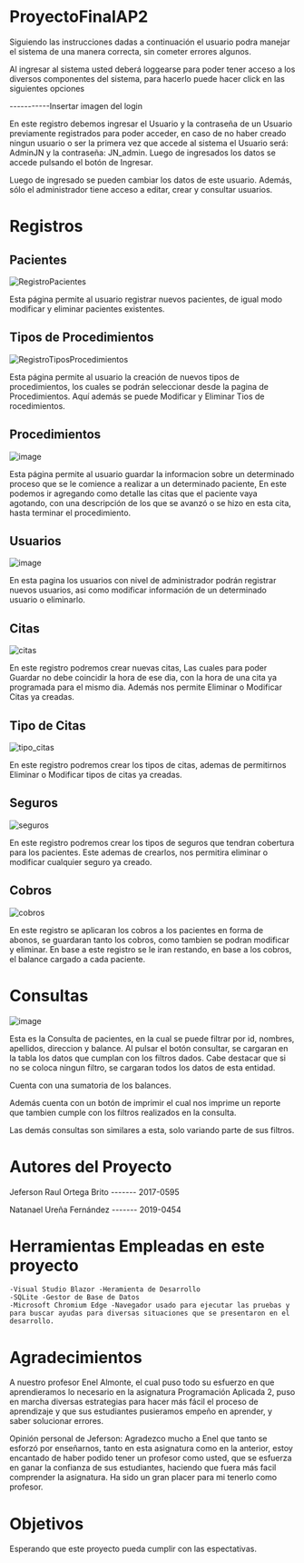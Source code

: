 # ProyectoFinalAP2

Siguiendo las instrucciones dadas a continuación el usuario podra manejar el sistema de una manera correcta, sin cometer errores algunos.

Al ingresar al sistema usted deberá loggearse para poder tener acceso a los diversos componentes del sistema, para hacerlo puede hacer click en las siguientes opciones

-----------Insertar imagen del login

En este registro debemos ingresar el Usuario y la contraseña de un Usuario previamente registrados para poder acceder, en caso de no haber creado ningun usuario o ser la primera vez que accede al sistema 
el Usuario será: AdminJN y la contraseña: JN_admin. Luego de ingresados los datos se accede pulsando el botón de Ingresar.

Luego de ingresado se pueden cambiar los datos de este usuario. Además, sólo el administrador tiene acceso a editar, crear y consultar usuarios.

# Registros
## Pacientes

![RegistroPacientes](https://user-images.githubusercontent.com/54722249/89110893-8c3a6a00-d41d-11ea-93db-30f12239be64.png)


Esta página permite al usuario registrar nuevos pacientes, de igual modo modificar y eliminar pacientes existentes. 

## Tipos de Procedimientos

![RegistroTiposProcedimientos](https://user-images.githubusercontent.com/54722249/89110925-04a12b00-d41e-11ea-9c0c-3b2aa0c5f345.png)

Esta página permite al usuario la creación de nuevos tipos de procedimientos, los cuales se podrán seleccionar desde la pagina de Procedimientos. Aquí además se puede Modificar y Eliminar Tios de rocedimientos.

## Procedimientos

![image](https://user-images.githubusercontent.com/54722249/89112441-9d40a680-d430-11ea-899e-d01d2927e94f.png)


Esta página permite al usuario guardar la informacion sobre un determinado proceso que se le comience a realizar a un determinado paciente, En este podemos ir agregando como detalle las citas que el paciente vaya agotando, con una descripción de los que se avanzó o se hizo en esta cita, hasta terminar el procedimiento.

## Usuarios

![image](https://user-images.githubusercontent.com/54722249/89112453-d24cf900-d430-11ea-8ffa-3f32660beddc.png)

En esta pagina los usuarios con nivel de administrador podrán registrar nuevos usuarios, asi como modificar información de un determinado usuario o eliminarlo.

## Citas

![citas](https://user-images.githubusercontent.com/31710186/89184713-35d94280-d567-11ea-8398-c140954f017f.PNG)

En este registro podremos crear nuevas citas, Las cuales para poder Guardar no debe coincidir la hora de ese dia, con la hora de una cita ya programada para el mismo dia. Además nos permite Eliminar o Modificar Citas ya creadas.

## Tipo de Citas

![tipo_citas](https://user-images.githubusercontent.com/31710186/89184721-370a6f80-d567-11ea-810e-93dce77a25e2.PNG)

En este registro podremos crear los tipos de citas, ademas de permitirnos Eliminar o Modificar tipos de citas ya creadas.

## Seguros

![seguros](https://user-images.githubusercontent.com/31710186/89184720-370a6f80-d567-11ea-8245-56f969d63e1f.PNG)

En este registro podremos crear los tipos de seguros que tendran cobertura para los pacientes. Este ademas de crearlos, nos permitira eliminar o modificar cualquier seguro ya creado.

## Cobros

![cobros](https://user-images.githubusercontent.com/31710186/89184717-3671d900-d567-11ea-914d-fb94646c9258.PNG)

En este registro se aplicaran los cobros a los pacientes en forma de abonos, se guardaran tanto los cobros, como tambien se podran modificar y eliminar.
En base a este registro se le iran restando, en base a los cobros, el balance cargado a cada paciente.

# Consultas

![image](https://user-images.githubusercontent.com/54722249/89112472-14763a80-d431-11ea-967c-06aeaa218ffc.png)

Esta es la Consulta de pacientes, en la cual se puede filtrar por id, nombres, apellidos, direccion y balance. Al pulsar el botón consultar, se cargaran en la tabla los datos que cumplan con los filtros dados. Cabe destacar que si no se coloca ningun filtro, se cargaran todos los datos de esta entidad.

Cuenta con una sumatoria de los balances.

Además cuenta con un botón de imprimir el cual nos imprime un reporte que tambien cumple con los filtros realizados en la consulta.

Las demás consultas son similares a esta, solo variando parte de sus filtros.


# Autores del Proyecto

Jeferson Raul Ortega Brito ------- 2017-0595

Natanael Ureña Fernández ------- 2019-0454

# Herramientas Empleadas en este proyecto

  
    -Visual Studio Blazor -Heramienta de Desarrollo
    -SQLite -Gestor de Base de Datos
    -Microsoft Chromium Edge -Navegador usado para ejecutar las pruebas y para buscar ayudas para diversas situaciones que se presentaron en el desarrollo.

# Agradecimientos

A nuestro profesor Enel Almonte, el cual puso todo su esfuerzo en que aprendieramos lo necesario en la asignatura Programación Aplicada 2, puso en marcha diversas estrategias para hacer más fácil el proceso de aprendizaje y que sus estudiantes pusieramos empeño en aprender, y saber solucionar errores.

Opinión personal de Jeferson: Agradezco mucho a Enel que tanto se esforzó por enseñarnos, tanto en esta asignatura como en la anterior, estoy encantado de haber podido tener un profesor como usted, que se esfuerza en ganar la confianza de sus estudiantes, haciendo que fuera más facil comprender la asignatura. Ha sido un gran placer para mi tenerlo como profesor.

# Objetivos

Esperando que este proyecto pueda cumplir con las espectativas.
